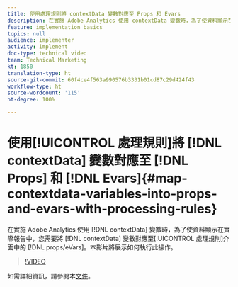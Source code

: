 ```yaml
---
title: 使用處理規則將 contextData 變數對應至 Props 和 Evars
description: 在實施 Adobe Analytics 使用 contextData 變數時，為了使資料顯示在實際報告中，您需要將 contextData 變數對應至處理規則介面中的 props / eVars。本影片將展示如何執行此操作。
feature: implementation basics
topics: null
audience: implementer
activity: implement
doc-type: technical video
team: Technical Marketing
kt: 1850
translation-type: ht
source-git-commit: 60f4ce4f563a990576b3331b01cd87c29d424f43
workflow-type: ht
source-wordcount: '115'
ht-degree: 100%

---
```



# 使用[!UICONTROL 處理規則]將 [!DNL contextData] 變數對應至 [!DNL Props] 和 [!DNL Evars]{#map-contextdata-variables-into-props-and-evars-with-processing-rules}

在實施 Adobe Analytics 使用 [!DNL contextData] 變數時，為了使資料顯示在實際報告中，您需要將 [!DNL contextData] 變數對應至[!UICONTROL 處理規則]介面中的 [!DNL props/eVars]。本影片將展示如何執行此操作。

>[!VIDEO](https://video.tv.adobe.com/v/26124/?quality=12)

如需詳細資訊，請參閱本[文件](https://marketing.adobe.com/resources/help/zh_TW/reference/processing_rules.html)。
